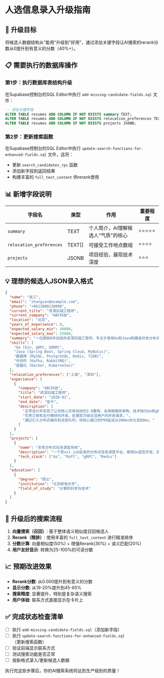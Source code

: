# 人选信息录入升级指南

## 🎯 升级目标

将候选人数据结构从"能用"升级到"好用"，通过添加关键字段让AI搜索的rerank分数从0提升到有意义的分数（40%+）。

## 📋 需要执行的数据库操作

### 第1步：执行数据库表结构升级

在Supabase控制台的SQL Editor中执行 `add-missing-candidate-fields.sql` 文件：

```sql
-- 添加关键字段
ALTER TABLE resumes ADD COLUMN IF NOT EXISTS summary TEXT;
ALTER TABLE resumes ADD COLUMN IF NOT EXISTS relocation_preferences TEXT[];
ALTER TABLE resumes ADD COLUMN IF NOT EXISTS projects JSONB;
```

### 第2步：更新搜索函数

在Supabase控制台的SQL Editor中执行 `update-search-functions-for-enhanced-fields.sql` 文件，这将：
- 更新 `search_candidates_rpc` 函数
- 添加新字段到返回结果
- 构建丰富的 `full_text_content` 供rerank使用

## 📊 新增字段说明

| 字段名 | 类型 | 作用 | 重要程度 |
|--------|------|------|----------|
| `summary` | TEXT | 个人简介，AI理解候选人"气质"的核心 | ⭐⭐⭐⭐⭐ |
| `relocation_preferences` | TEXT[] | 可接受工作地点数组 | ⭐⭐⭐⭐ |
| `projects` | JSONB | 项目经验，展现技术深度 | ⭐⭐⭐ |

## 💡 理想的候选人JSON录入格式

```json
{
  "name": "张三",
  "email": "zhangsan@example.com",
  "phone": "+8613800138000",
  "current_title": "资深后端工程师",
  "current_company": "ABC科技",
  "location": "北京",
  "years_of_experience": 8,
  "expected_salary_min": 40000,
  "expected_salary_max": 55000,
  "summary": "一位拥有8年经验的资深后端工程师，专注于使用Go和Java构建高并发分布式系统。曾在ABC公司主导交易核心重构，将系统QPS从5k提升至15k。对底层技术有浓厚兴趣，乐于迎接技术挑战。",
  "skills": [
    "Go (Gin, gRPC, GORM)",
    "Java (Spring Boot, Spring Cloud, MyBatis)",
    "数据库 (MySQL, PostgreSQL, Redis, TiDB)",
    "中间件 (Kafka, RabbitMQ)",
    "容器化 (Docker, Kubernetes)"
  ],
  "relocation_preferences": ["上海", "深圳"],
  "experience": [
    {
      "company": "ABC科技",
      "title": "资深后端工程师", 
      "start_date": "2020-01",
      "end_date": "至今",
      "description": [
        "主导设计并实现了公司核心交易系统的2.0重构，采用微服务架构，技术栈为Go和gRPC。",
        "负责订单和支付模块的开发，处理百万级日活用户的并发请求。",
        "通过引入分布式缓存和消息队列，将核心接口的P99延迟从300ms优化至80ms。"
      ]
    }
  ],
  "projects": [
    {
      "name": "天穹分布式任务调度系统",
      "description": "一个受xxl-job启发的分布式任务调度平台，使用Go语言开发，实现了任务的高可用和分片执行。",
      "tech_stack": ["Go", "Raft", "gRPC", "Redis"]
    }
  ],
  "education": [
    {
      "degree": "硕士",
      "institution": "北京邮电大学",
      "field_of_study": "计算机科学与技术"
    }
  ]
}
```

## 🔄 升级后的搜索流程

1. **向量搜索（召回）**: 基于整体语义相似度召回候选人
2. **Rerank（精排）**: 使用丰富的 `full_text_content` 进行精准排序
3. **分数计算**: 向量相似度(50%) + 增强Rerank(30%) + 语义匹配(20%)
4. **用户友好显示**: 转换为25-100%的可读分数

## 📈 预期改进效果

- **Rerank分数**: 从0.000提升到有意义的分数
- **显示分数**: 从19-20%提升到45-65%
- **搜索精度**: 显著提升，特别是复杂语义搜索
- **用户体验**: 联系方式直接显示在卡片上

## ✅ 完成状态检查清单

- [ ] 执行 `add-missing-candidate-fields.sql`（添加新字段）
- [ ] 执行 `update-search-functions-for-enhanced-fields.sql`（更新搜索函数）
- [ ] 验证前端显示联系方式
- [ ] 测试搜索功能是否正常
- [ ] 按新格式录入/更新候选人数据

执行完这些步骤后，你的AI搜索系统将达到生产级别的质量！ 